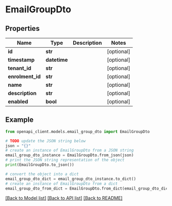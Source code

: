 # EmailGroupDto


## Properties

Name | Type | Description | Notes
------------ | ------------- | ------------- | -------------
**id** | **str** |  | [optional] 
**timestamp** | **datetime** |  | [optional] 
**tenant_id** | **str** |  | [optional] 
**enrolment_id** | **str** |  | [optional] 
**name** | **str** |  | [optional] 
**description** | **str** |  | [optional] 
**enabled** | **bool** |  | [optional] 

## Example

```python
from openapi_client.models.email_group_dto import EmailGroupDto

# TODO update the JSON string below
json = "{}"
# create an instance of EmailGroupDto from a JSON string
email_group_dto_instance = EmailGroupDto.from_json(json)
# print the JSON string representation of the object
print(EmailGroupDto.to_json())

# convert the object into a dict
email_group_dto_dict = email_group_dto_instance.to_dict()
# create an instance of EmailGroupDto from a dict
email_group_dto_from_dict = EmailGroupDto.from_dict(email_group_dto_dict)
```
[[Back to Model list]](../README.md#documentation-for-models) [[Back to API list]](../README.md#documentation-for-api-endpoints) [[Back to README]](../README.md)


